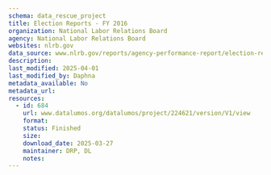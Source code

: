 ```yaml
---
schema: data_rescue_project 
title: Election Reports - FY 2016
organization: National Labor Relations Board
agency: National Labor Relations Board
websites: nlrb.gov
data_source: www.nlrb.gov/reports/agency-performance-report/election-reports/election-reports-fy-2016
description: 
last_modified: 2025-04-01
last_modified_by: Daphna
metadata_available: No
metadata_url: 
resources:
  - id: 684
    url: www.datalumos.org/datalumos/project/224621/version/V1/view
    format: 
    status: Finished
    size: 
    download_date: 2025-03-27
    maintainer: DRP, DL
    notes: 
---
```

